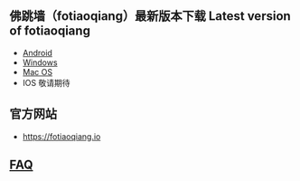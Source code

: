 
## 佛跳墙（fotiaoqiang）最新版本下载 Latest version of fotiaoqiang</a>
- <a href="https://github.com/getfotiaoqiang/download/releases/download/v2.1.0/fotiaoqiangv2.1.0.apk"> Android </a>
- <a href="https://github.com/getfotiaoqiang/download/releases/download/v2.1.0/fotiaoqiang-2.1.0-Setup.exe"> Windows </a>
- <a href="https://github.com/getfotiaoqiang/download/releases/download/v2.0.8/fotiaoqiang_darwin_amd64_installv2.0.8.dmg"> Mac OS </a>
- IOS 敬请期待

## 官方网站
- https://fotiaoqiang.io


## <a href="https://github.com/getfotiaoqiang/fotiaoqiang/wiki/FAQ">FAQ</a>
